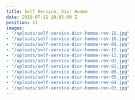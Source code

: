```yaml
---
title: Self Service, Dior Homme
date: 2018-07-11 10:03:00 Z
position: 11
images:
- "/uploads/self-service-dior-homme-rev-19.jpg"
- "/uploads/self-service-dior-homme-rev-16.jpg"
- "/uploads/self-service-dior-homme-rev-09.jpg"
- "/uploads/self-service-dior-homme-rev-15.jpg"
- "/uploads/self-service-dior-homme-rev-13.jpg"
- "/uploads/self-service-dior-homme-rev-07.jpg"
- "/uploads/self-service-dior-homme-rev-02.jpg"
- "/uploads/self-service-dior-homme-rev-06.jpg"
- "/uploads/self-service-dior-homme-rev-05.jpg"
- "/uploads/self-service-dior-homme-rev-04.jpg"
- "/uploads/self-service-dior-homme-rev-03.jpg"
---
```



